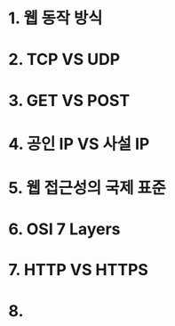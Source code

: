 # 1. 웹 동작 방식
# 2. TCP VS UDP
# 3. GET VS POST
# 4. 공인 IP VS 사설 IP
# 5. 웹 접근성의 국제 표준
# 6. OSI 7 Layers
# 7. HTTP VS HTTPS
# 8. 
  
